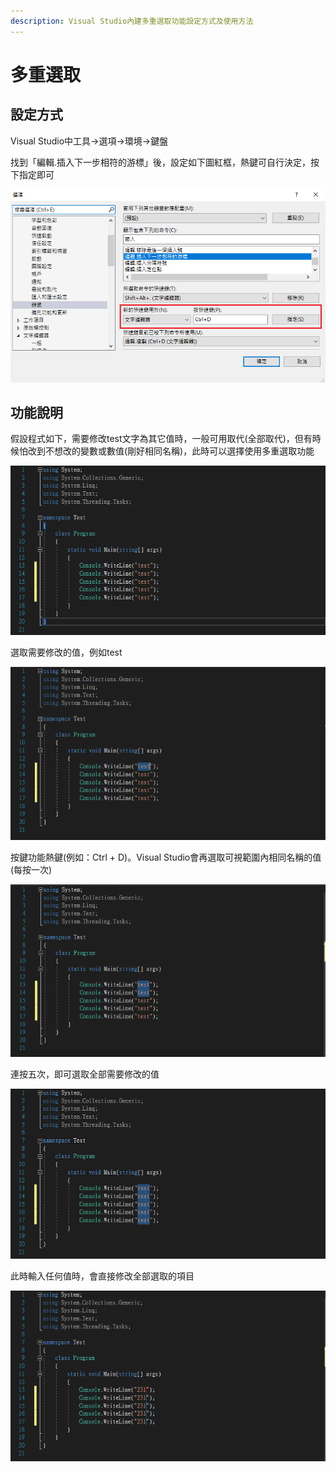 ```yaml
---
description: Visual Studio內建多重選取功能設定方式及使用方法
---
```


# 多重選取

## 設定方式

Visual Studio中工具→選項→環境→鍵盤

找到「編輯.插入下一步相符的游標」後，設定如下圖紅框，熱鍵可自行決定，按下指定即可

![](../../.gitbook/assets/image%20%28164%29%20%281%29.png)

## 功能說明

假設程式如下，需要修改test文字為其它值時，一般可用取代\(全部取代\)，但有時候怕改到不想改的變數或數值\(剛好相同名稱\)，此時可以選擇使用多重選取功能

![](../../.gitbook/assets/image%20%28112%29%20%281%29.png)

選取需要修改的值，例如test

![](../../.gitbook/assets/image%20%28152%29.png)

按鍵功能熱鍵\(例如：Ctrl + D\)。Visual Studio會再選取可視範圍內相同名稱的值\(每按一次\)

![](../../.gitbook/assets/image%20%28125%29%20%283%29.png)

連按五次，即可選取全部需要修改的值

![](../../.gitbook/assets/image%20%28118%29%20%281%29.png)

此時輸入任何值時，會直接修改全部選取的項目

![](../../.gitbook/assets/image%20%28176%29.png)

